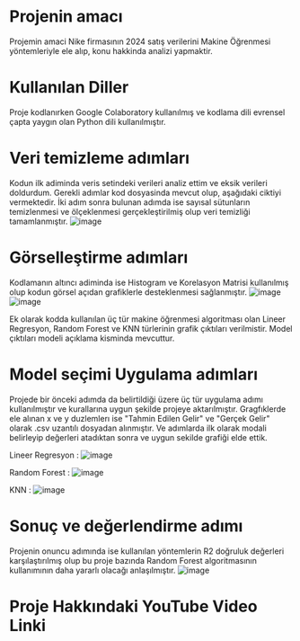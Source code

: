 # Projenin amacı 
Projemin amaci Nike firmasının 2024 satış verilerini Makine Öğrenmesi yöntemleriyle ele alıp, konu hakkinda analizi yapmaktir.

# Kullanılan Diller
Proje kodlanırken Google Colaboratory kullanılmış ve kodlama dili evrensel çapta yaygın olan Python dili kullanılmıştır. 

# Veri temizleme adımları
Kodun ilk adiminda veris setindeki verileri analiz ettim ve eksik verileri doldurdum. Gerekli adımlar kod dosyasinda mevcut olup, aşağıdaki ciktiyi vermektedir. İki adım sonra bulunan adımda ise sayısal sütunların temizlenmesi ve ölçeklenmesi gerçekleştirilmiş olup veri temizliği tamamlanmıştır.
![image](https://github.com/user-attachments/assets/bba8f4ec-9401-4b3c-8387-63a3763c0a80)

# Görselleştirme adımları 
Kodlamanın altıncı adiminda ise  Histogram ve Korelasyon Matrisi kullanılmış olup kodun görsel açıdan grafiklerle desteklenmesi sağlanmıştır.
![image](https://github.com/user-attachments/assets/29678363-fb0c-4ab6-8c10-d775447dabbb)
![image](https://github.com/user-attachments/assets/8a10b0dc-fa59-44a7-8677-7c7576ec039a)

Ek olarak kodda kullanılan üç tür makine öğrenmesi algoritması olan Lineer Regresyon, Random Forest ve KNN türlerinin grafik çıktıları verilmistir. Model çıktıları modeli açıklama kisminda mevcuttur.

# Model seçimi Uygulama adımları 
Projede bir önceki adımda da belirtildiği üzere üç tür uygulama adımı kullanılmıştır ve kurallarına uygun şekilde projeye aktarılmıştır. Gragfıklerde ele alınan x ve y duzlemlerı ise "Tahmin Edilen Gelir" ve "Gerçek Gelir" olarak .csv uzantılı dosyadan alınmıştır. Ve adımlarda ilk olarak modali belirleyip değerleri atadıktan sonra ve uygun sekilde grafiği elde ettik.

Lineer Regresyon : 
![image](https://github.com/user-attachments/assets/10e8215d-9c55-4289-894a-f58fbd88f349)

Random Forest : 
![image](https://github.com/user-attachments/assets/2bbb24c2-bd9f-4c84-be20-a0912253c799)

KNN : 
![image](https://github.com/user-attachments/assets/637b8ebe-016a-4e68-b2c0-086112d0376e)

# Sonuç ve değerlendirme adımı  
Projenin onuncu adımında ise kullanılan yöntemlerin R2 doğruluk değerleri karşılaştırılmış olup bu proje bazında Random Forest algoritmasının kullanımının daha yararlı olacağı anlaşılmıştır.
![image](https://github.com/user-attachments/assets/3f99cd14-f8af-4902-996d-ed34f8b926c9)

# Proje Hakkındaki YouTube Video Linki
